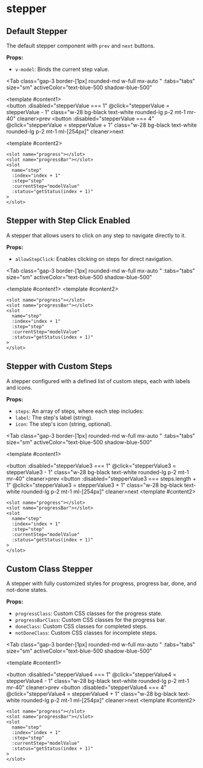 # stepper

<script setup>
import { ref } from 'vue'
const steps =  ref([
            { label: "authentication", icon: "mdiCheck" },
            { label: "Pre payment", icon: "mdiCloudCheckVariantOutline" },
            { label: "payment", icon: "mdiCloudCheckVariantOutline" },
            { label: "payment", icon: "mdiCloudCheckVariantOutline" },
            { label: "payment", icon: "mdiCloudCheckVariantOutline" },
            { label: "Final approval", icon: "mdiCheckDecagramOutline" }
        ]);
const tabs = [
  { label: 'UI', value: 1, content: '' },
  { label: 'Slots', value: 2, content: ''},
  { label: 'Props', value: 3, content: ''},
];
const stepperValue = ref(1);
const stepperValue2 = ref(1);
const stepperValue3 = ref(1);
const stepperValue4 = ref(1);
</script>

## Default Stepper

The default stepper component with `prev` and `next` buttons.

**Props:**

- `v-model`: Binds the current step value.

<Tab
   class="gap-3 border-[1px] rounded-md w-full mx-auto "
    :tabs="tabs"
    size="sm"
    activeColor="text-blue-500 shadow-blue-500"
  >
<template #content1>
<Stepper v-model="stepperValue" ></Stepper>
<br>
<button :disabled="stepperValue === 1"  @click="stepperValue = stepperValue - 1" class="w-28 bg-black text-white rounded-lg p-2 mt-1 mr-40" cleaner>prev</button>
<button :disabled="stepperValue === 4" @click="stepperValue = stepperValue + 1" class="w-28 bg-black text-white rounded-lg p-2 mt-1 ml-[254px]" cleaner>next</button>
</template>

<template #content2>

```vue
<slot name="progress"></slot>
<slot name="progressBar"></slot>
<slot
  name="step"
  :index="index + 1"
  :step="step"
  :currentStep="modelValue"
  :status="getStatus(index + 1)"
>
</slot>
```

</template>
<template #content3>

```vue
<Stepper v-model="stepperValue" ></Stepper>
<button :disabled="stepperValue === 1"  @click="stepperValue = stepperValue - 1" 
class="w-28 bg-black text-white rounded-lg p-2 mt-1 mr-80" cleaner>prev</button>
<button :disabled="stepperValue === 4" @click="stepperValue = stepperValue + 1" 
class="w-28 bg-black text-white rounded-lg p-2 mt-1 ml-36" cleaner>next</button>
```

</template>
</Tab>

## Stepper with Step Click Enabled

A stepper that allows users to click on any step to navigate directly to it.

**Props:**

- `allowStepClick`: Enables clicking on steps for direct navigation.

<Tab
   class="gap-3 border-[1px] rounded-md w-full mx-auto "
    :tabs="tabs"
    size="sm"
    activeColor="text-blue-500 shadow-blue-500"
  >
<template #content1>
<Stepper v-model="stepperValue2" allowStepClick></Stepper>
</template>
<template #content2>

```vue
<slot name="progress"></slot>
<slot name="progressBar"></slot>
<slot
  name="step"
  :index="index + 1"
  :step="step"
  :currentStep="modelValue"
  :status="getStatus(index + 1)"
>
</slot>
```

</template>
<template #content3>

```vue
<Stepper v-model="stepperValue" allowStepClick></Stepper>
```

</template>
</Tab>

## Stepper with Custom Steps

A stepper configured with a defined list of custom steps, each with labels and icons.

**Props:**

- `steps`: An array of steps, where each step includes:
- `label`: The step's label (string).
- `icon`: The step's icon (string, optional).

<Tab
   class="gap-3 border-[1px] rounded-md w-full mx-auto "
    :tabs="tabs"
    size="sm"
    activeColor="text-blue-500 shadow-blue-500"
  >
<template #content1>

<Stepper v-model="stepperValue3" :steps="steps"></Stepper>
<button :disabled="stepperValue3 === 1" @click="stepperValue3 = stepperValue3 - 1" class="w-28 bg-black text-white rounded-lg p-2 mt-1 mr-40" cleaner>prev</button>
<button :disabled="stepperValue3 === steps.length + 1" @click="stepperValue3 = stepperValue3 + 1" class="w-28 bg-black text-white rounded-lg p-2 mt-1 ml-[254px]" cleaner>next</button>
</template>
<template #content2>

```vue
<slot name="progress"></slot>
<slot name="progressBar"></slot>
<slot
  name="step"
  :index="index + 1"
  :step="step"
  :currentStep="modelValue"
  :status="getStatus(index + 1)"
>
</slot>
```

</template>
<template #content3>

```vue
const steps =  ref([
            { label: "authentication", icon: "mdiCheck" },
            { label: "Pre payment", icon: "mdiCloudCheckVariantOutline" },
            { label: "payment", icon: "mdiCloudCheckVariantOutline" },
            { label: "Final approval", icon: "mdiCheckDecagramOutline" }
        ]);

<Stepper v-model="stepperValue" :steps="steps"></Stepper>
```

</template>
</Tab>

## Custom Class Stepper

A stepper with fully customized styles for progress, progress bar, done, and not-done states.

**Props:**

- `progressClass`: Custom CSS classes for the progress state.
- `progressBarClass`: Custom CSS classes for the progress bar.
- `doneClass`: Custom CSS classes for completed steps.
- `notDoneClass`: Custom CSS classes for incomplete steps.

<Tab
   class="gap-3 border-[1px] rounded-md w-full mx-auto "
    :tabs="tabs"
    size="sm"
    activeColor="text-blue-500 shadow-blue-500"
  >
<template #content1>

<Stepper v-model="stepperValue4" progressClass="shadow-md bg-indigo-200" progressBarClass="bg-blue-950" doneClass="shadow-md bg-blue-950" notDoneClass="shadow-md bg-indigo-200 text-black"></Stepper>
<button :disabled="stepperValue4 === 1"  @click="stepperValue4 = stepperValue4 - 1" class="w-28 bg-black text-white rounded-lg p-2 mt-1 mr-40" cleaner>prev</button>
<button :disabled="stepperValue4 === 4" @click="stepperValue4 = stepperValue4 + 1" class="w-28 bg-black text-white rounded-lg p-2 mt-1 ml-[254px]" cleaner>next</button>
</template>
<template #content2>

```vue
<slot name="progress"></slot>
<slot name="progressBar"></slot>
<slot
  name="step"
  :index="index + 1"
  :step="step"
  :currentStep="modelValue"
  :status="getStatus(index + 1)"
>
</slot>
```

</template>
<template #content3>

```vue
<Stepper v-model="stepperValue" progressClass="shadow-md bg-indigo-200" 
progressBarClass="bg-blue-950" doneClass="shadow-md bg-blue-950" 
notDoneClass="shadow-md bg-indigo-200 text-black"></Stepper>
```

</template>
</Tab>
